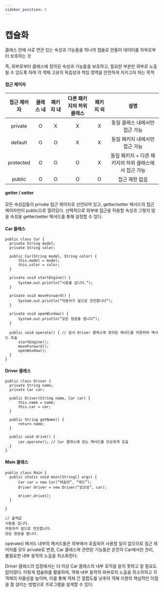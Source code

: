 ```yaml
---
sidebar_position: 5
---
```


# 캡슐화

클래스 안에 서로 연관 있는 속성과 기능들을 하나의 캡슐로 만들어
데이터를 외부로부터 보호하는 것

즉, 외부로부터 클래스에 정의된 속성과 기능들을 보호하고, 
필요한 부분만 외부로 노출될 수 있도록 하여 각 객체 고유의 독립성과
책임 영역을 안전하게 지키고자 하는 목적


#### 접근 제어자


|  접근 제어자   |     클래스 내     | 패키지 내 | 다른 패키지의 하위 클래스 | 패키지 외  |               설명                | 
|:---------:|:-------------:|:-----:|:--------------:|:------:|:-------------------------------:|
|  private  |       O       |   X   |     X     | X |        동일 클래스 내에서만 접근 가능        | 
|  default  |    O     |   O   |     X     | X |        동일 패키지 내에서만 접근 가능        | 
| protected | O |   O   |    O     | X | 동일 패키지 + 다른 패키지의 하위 클래스에서 접근 가능 | 
|  public   |    O     |   O   |    O     | O |            접근 제한 없음             | 

#### getter / setter

모든 속성값들이 private 접근 제어자로 선언되어 있고, getter/setter 메서드의 접근 제어자만이 public으로 열려있다.
선택적으로 외부에 접근을 허용할 속성과 그렇지 않을 속성을 getter/setter 메서드를 통해 설정할 수 있다.


  
#### Car 클래스

  ```
public class Car {
	private String model;
	private String color;

	public Car(String model, String color) {
		this.model = model;
		this.color = color;
	}

	private void startEngine() {
		System.out.println(“시동을 겁니다.”);
	}

	private void moveForward() {
		System.out.println(“자동차가 앞으로 전진합니다”);
	}

	private void openWindow() {
		System.out.println(“모든 창문을 엽니다”);
	}

	public void operate() { // 앞서 Driver 클래스에 정의된 메서드들 이용하여 메서드 추출
		startEngine();
		moveForward();
		openWindow();
	}
}
  ```

#### Driver 클래스

  ```
public class Driver {
	private String name;
	private Car car;

	public Driver(String name, Car car) {
		this.name = name;
		this.car = car;
	}

	public String getName() {
		return name;
	}

	public void drive() {
		car.operate(); // Car 클래스에 있는 메서드를 단순하게 호출
	}
}

  ```

#### Main 클래스

  ```
public class Main {
	public static void main(String[] args) {
		Car car = new Car(“테슬라”, “레드”);
		Driver driver = new Driver(“김코딩”, car);

		driver.drive();
	}
	
}

// 출력값
시동을 겁니다.
자동차가 앞으로 전진합니다.
모든 창문을 엽니다.

  ```

operate() 메서드 내부의 메서드들은 외부에서 호출되어 사용할 일이 없으므로
접근 제어자를 모두 private로 변경, Car 클래스와 관련된 기능들은 온전히 Car에서만 관리, 불필요한 내부 동작의 노출을 최소화한다.

Driver 클래스의 입장에서는 더 이상 Car 클래스의 내부 로직을 알지 못하고 알 필요도 없어졌다.
이렇게 캡슐화를 활용하여, 객체 내부 동작의 외부로의 노출을 최소하하고 각 객체의 자율성을 높이며,
이를 통해 객체 간 결합도를 낮추어 객체 지향의 핵심적인 이점을 잘 살리는 방법으로 프로그램을 설계할 수 있다.

<br/>


